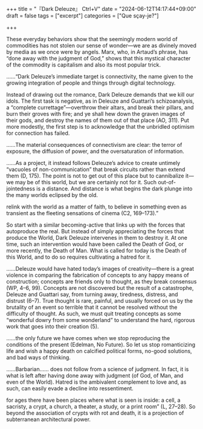 +++
title = "『Dark Deleuze』 Ctrl+V"
date = "2024-06-12T14:17:44+09:00"
draft = false
tags = ["excerpt"]
categories = ["Que sçay-je?"]

+++


These everyday behaviors show that the seemingly modern world of commodities has not stolen our sense of wonder—we are as divinely moved by media as we once were by angels. Marx, who, in Artaud’s phrase, has “done away with the judgment of God,” shows that this mystical character of the commodity is capitalism and also its most popular trick. 
<br>


……“Dark Deleuze’s immediate target is connectivity, the name given to the growing integration of people and things through digital technology. 
<br>


Instead of drawing out the romance, Dark Deleuze demands that we kill our idols. The first task is negative, as in Deleuze and Guattari’s schizoanalysis, a “complete currettage”—overthrow their altars, and break their pillars, and burn their groves with fire; and ye shall hew down the graven images of their gods, and destroy the names of them out of that place (AO, 311). Put more modestly, the first step is to acknowledge that the unbridled optimism for connection has failed. 
<br>


……The material consequences of connectivism are clear: the terror of exposure, the diffusion of power, and the oversaturation of information. 
<br>


……As a project, it instead follows Deleuze’s advice to create untimely “vacuoles of non-communication” that break circuits rather than extend them (D, 175). The point is not to get out of this place but to cannibalize it—we may be of this world, but we are certainly not for it. Such out-of-jointedness is a distance. And distance is what begins the dark plunge into the many worlds eclipsed by the old.
<br>


relink with the world as a matter of faith, to believe in something even as transient as the fleeting sensations of cinema (C2, 169–173).”
<br>


So start with a similar becoming-active that links up with the forces that autoproduce the real. But instead of simply appreciating the forces that produce the World, Dark Deleuze intervenes in them to destroy it. At one time, such an intervention would have been called the Death of God, or more recently, the Death of Man. What is called for today is the Death of this World, and to do so requires cultivating a hatred for it.
<br>


……Deleuze would have hated today’s images of creativity—there is a great violence in comparing the fabrication of concepts to any happy means of construction; concepts are friends only to thought, as they break consensus (WP, 4–6, 99). Concepts are not discovered but the result of a catastrophe, Deleuze and Guattari say, from turning away, tiredness, distress, and distrust (6–7). True thought is rare, painful, and usually forced on us by the brutality of an event so terrible that it cannot be resolved without the difficulty of thought. As such, we must quit treating concepts as some “wonderful dowry from some wonderland” to understand the hard, rigorous work that goes into their creation (5).
<br>


……the only future we have comes when we stop reproducing the conditions of the present (Edelman, No Future). So let us stop romanticizing life and wish a happy death on calcified political forms, no-good solutions, and bad ways of thinking.
<br>


……Barbarian…… does not follow from a science of judgment. In fact, it is what is left after having done away with judgment (of God, of Man, and even of the World). Hatred is the ambivalent complement to love and, as such, can easily evade a decline into ressentiment.
<br>


for ages there have been places where what is seen is inside: a cell, a sacristy, a crypt, a church, a theater, a study, or a print room” (L, 27–28). So beyond the association of crypts with rot and death, it is a projection of subterranean architectural power.
